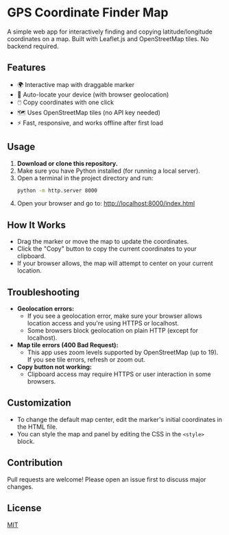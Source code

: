 # GPS Coordinate Finder Map

A simple web app for interactively finding and copying latitude/longitude coordinates on a map. Built with Leaflet.js and OpenStreetMap tiles. No backend required.

## Features

- 🌍 Interactive map with draggable marker
- 📍 Auto-locate your device (with browser geolocation)
- 🖱️ Copy coordinates with one click
- 🗺️ Uses OpenStreetMap tiles (no API key needed)
- ⚡ Fast, responsive, and works offline after first load

## Usage

1. **Download or clone this repository.**
2. Make sure you have Python installed (for running a local server).
3. Open a terminal in the project directory and run:
   ```sh
   python -m http.server 8000
   ```
4. Open your browser and go to:
   [http://localhost:8000/index.html](http://localhost:8000/index.html)

## How It Works
- Drag the marker or move the map to update the coordinates.
- Click the "Copy" button to copy the current coordinates to your clipboard.
- If your browser allows, the map will attempt to center on your current location.

## Troubleshooting
- **Geolocation errors:**
  - If you see a geolocation error, make sure your browser allows location access and you're using HTTPS or localhost.
  - Some browsers block geolocation on plain HTTP (except for localhost).
- **Map tile errors (400 Bad Request):**
  - This app uses zoom levels supported by OpenStreetMap (up to 19). If you see tile errors, refresh or zoom out.
- **Copy button not working:**
  - Clipboard access may require HTTPS or user interaction in some browsers.

## Customization
- To change the default map center, edit the marker's initial coordinates in the HTML file.
- You can style the map and panel by editing the CSS in the `<style>` block.

## Contribution
Pull requests are welcome! Please open an issue first to discuss major changes.

## License
[MIT](LICENSE)
